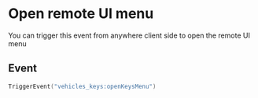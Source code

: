 # Open remote UI menu

You can trigger this event from anywhere client side to open the remote UI menu

## Event
```lua
TriggerEvent("vehicles_keys:openKeysMenu")
```
